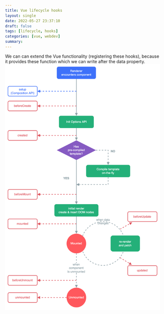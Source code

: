 ```yaml
---
title: Vue lifecycle hooks
layout: single
date: 2022-05-27 23:37:10
draft: false
tags: [lifecycle, hooks]
categories: [vue, webdev]
summary:
---
```

We can can extend the Vue functionality (registering these hooks), because it provides these function which we can write after the data property.  ![life](src/img/life.png)
